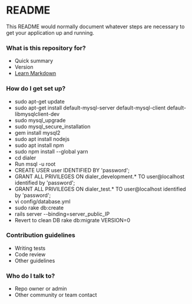 # README #

This README would normally document whatever steps are necessary to get your application up and running.

### What is this repository for? ###

* Quick summary
* Version
* [Learn Markdown](https://bitbucket.org/tutorials/markdowndemo)

### How do I get set up? ###

* sudo apt-get update
* sudo apt-get install default-mysql-server default-mysql-client default-libmysqlclient-dev
* sudo mysql_upgrade
* sudo mysql_secure_installation
* gem install mysql2
* sudo apt install nodejs
* sudo apt install npm
* sudo npm install --global yarn
* cd dialer
* Run msql -u root
* CREATE USER user IDENTIFIED BY 'password';
* GRANT ALL PRIVILEGES  ON dialer_development.* TO user@localhost identified by 'password';
* GRANT ALL PRIVILEGES  ON dialer_test.* TO user@localhost identified by 'password';
* vi config/database.yml
* sudo rake db:create
* rails server --binding=server_public_IP
* Revert to clean DB rake db:migrate VERSION=0
### Contribution guidelines ###

* Writing tests
* Code review
* Other guidelines

### Who do I talk to? ###

* Repo owner or admin
* Other community or team contact